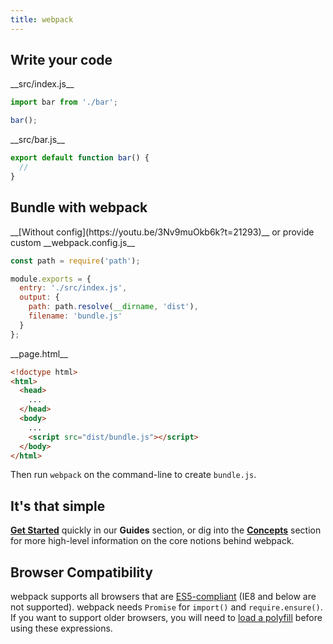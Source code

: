 ```yaml
---
title: webpack
---
```


## Write your code

<div class="splash__wrap">
<div class="splash__left">
__src/index.js__

```js
import bar from './bar';

bar();
```
</div>
<div class="splash__right">
__src/bar.js__

```js
export default function bar() {
  //
}
```
</div>
</div>


## Bundle with webpack

<div class="splash__wrap">
<div class="splash__left">
__[Without config](https://youtu.be/3Nv9muOkb6k?t=21293)__ or provide custom __webpack.config.js__

```js
const path = require('path');

module.exports = {
  entry: './src/index.js',
  output: {
  	path: path.resolve(__dirname, 'dist'),
    filename: 'bundle.js'
  }
};
```
</div>
<div class="splash__right">
__page.html__

```html
<!doctype html>
<html>
  <head>
    ...
  </head>
  <body>
    ...
    <script src="dist/bundle.js"></script>
  </body>
</html>
```
</div>

Then run `webpack` on the command-line to create `bundle.js`.

## It's that simple

__[Get Started](/guides/getting-started)__ quickly in our __Guides__ section, or dig into the __[Concepts](/concepts)__ section for more high-level information on the core notions behind webpack.

## Browser Compatibility

webpack supports all browsers that are [ES5-compliant](https://kangax.github.io/compat-table/es5/) (IE8 and below are not supported). webpack needs `Promise` for `import()` and `require.ensure()`. If you want to support older browsers, you will need to [load a polyfill](/guides/shimming/) before using these expressions.

</div>

